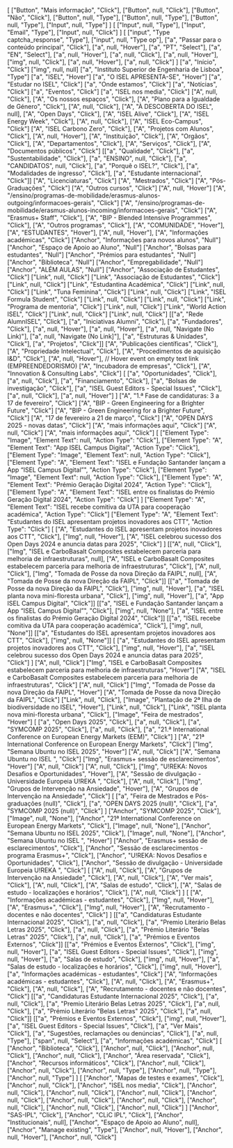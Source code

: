 [
  ["Button", "Mais informação", "Click"],
  ["Button", null, "Click"],
  ["Button", "Não", "Click"],
  ["Button", null, "Type"],
  ["Button", null, "Type"],
  ["Button", null, "Type"],
  ["Input", null, "Type"]
]
 [
  ["Input", null, "Type"],
  ["Input", "Email", "Type"],
  ["Input", null, "Click"]
  ]
 [
      ["input", "Type captcha_response", "Type"],
      ["input", null, "Type op"],
      ["a", "Passar para o conteúdo principal", "Click"],
      ["a", null, "Hover"],
      ["a", "PT", "Select"],
      ["a", "EN", "Select"],
      ["a", null, "Hover"],
      ["a", null, "Click"],
      ["a", null, "Hover"],
      ["img", null, "Click"],
      ["a", null, "Hover"],
      ["a", null, "Click"]
  ]
 ["a", "Início", "Click"]
   ["img", null, null]
   ["a", "Instituto Superior de Engenharia de Lisboa", "Type"]
   ["a", "ISEL", "Hover"]
   ["a", "O ISEL APRESENTA-SE", "Hover"]
   ["a", "Estudar no ISEL", "Click"]
   ["a", "Onde estamos", "Click"]
   ["a", "Notícias", "Click"]
   ["a", "Eventos", "Click"]
   ["a", "ISEL nos media", "Click"]
 ["A", null, "Click"],
   ["A", "Os nossos espaços", "Click"],
   ["A", "Plano para a Igualdade de Género", "Click"],
   ["A", null, "Click"],
   ["A", "À DESCOBERTA DO ISEL", null],
   ["A", "Open Days", "Click"],
   ["A", "ISEL Alive", "Click"],
   ["A", "ISEL Energy Week", "Click"],
   ["A", null, "Click"],
   ["A", "ISEL Eco-Campus", "Click"]
 ["A", "ISEL Carbono Zero", "Click"],
   ["A", "Projetos com Alunos", "Click"],
   ["A", null, "Hover"],
   ["A", "Instituição", "Click"],
   ["A", "Orgãos", "Click"],
   ["A", "Departamentos", "Click"],
   ["A", "Serviços", "Click"],
   ["A", "Documentos públicos", "Click"]
 [["a", "Qualidade", "Click"], ["a", "Sustentabilidade", "Click"], ["a", "ENSINO", null, "Click"], ["a", "CANDIDATOS", null, "Click"], ["a", "Porquê o ISEL?", "Click"], ["a", "Modalidades de ingresso", "Click"], ["a", "Estudante internacional", "Click"]]
 ["A", "Licenciaturas", "Click"]
   ["A", "Mestrados", "Click"]
   ["A", "Pós-Graduações", "Click"]
   ["A", "Outros cursos", "Click"]
   ["A", null, "Hover"]
   ["A", "/ensino/programas-de-mobilidade/erasmus-alunos-outgoing/informacoes-gerais", "Click"]
   ["A", "/ensino/programas-de-mobilidade/erasmus-alunos-incoming/informacoes-gerais", "Click"]
 ["A", "Erasmus+ Staff", "Click"],
   ["A", "BIP - Blended Intensive Programmes", "Click"],
   ["A", "Outros programas", "Click"],
   ["A", "COMUNIDADE", "Hover"],
   ["A", "ESTUDANTES", "Hover"],
   ["A", null, "Hover"],
   ["A", "Informações académicas", "Click"]
 ["Anchor", "Informações para novos alunos", "Null"]
["Anchor", "Espaço de Apoio ao Aluno", "Null"]
["Anchor", "Bolsas para estudantes", "Null"]
["Anchor", "Prémios para estudantes", "Null"]
["Anchor", "Biblioteca", "Null"]
["Anchor", "Empregabilidade", "Null"]
["Anchor", "ALÉM AULAS", "Null"]
["Anchor", "Associação de Estudantes", "Click"]
 ["Link", null, "Click"]
   ["Link", "Associação de Estudantes", "Click"]
   ["Link", null, "Click"]
   ["Link", "Estudantina Académica", "Click"]
   ["Link", null, "Click"]
   ["Link", "Tuna Feminina", "Click"]
   ["Link", null, "Click"]
   ["Link", "ISEL Formula Student", "Click"]
   ["Link", null, "Click"]
   ["Link", null, "Click"]
   ["Link", "Programa de mentoria", "Click"]
   ["Link", null, "Click"]
   ["Link", "World Action ISEL", "Click"]
   ["Link", null, "Click"]
   ["Link", null, "Click"]
 [["a", "Rede AlumnISEL", "Click"], ["a", "Iniciativas Alumni", "Click"], ["a", "Fundadores", "Click"], ["a", null, "Hover"], ["a", null, "Hover"], ["a", null, "Navigate (No Link)"], ["a", null, "Navigate (No Link]"], ["a", "Estruturas &amp; Unidades", "Click"], ["a", "Projetos", "Click"]]
 ["A", "Publicações científicas", "Click"],
   ["A", "Propriedade Intelectual", "Click"],
   ["A", "Procedimentos de aquisição I&D", "Click"],
   ["A", null, "Hover"], // Hover event on empty text link (EMPREENDEDORISMO)
   ["A", "Incubadora de empresas", "Click"],
   ["A", "Innovation &amp; Consulting Labs", "Click"]
 [
      ["a", "Oportunidades", "Click"],
      ["a", null, "Click"],
      ["a", "Financiamento", "Click"],
      ["a", "Bolsas de investigação", "Click"],
      ["a", "ISEL Guest Editors - Special Issues", "Click"],
      ["a", null, "Click"],
      ["a", null, "Hover"]
  ]
 ["A", "1.ª Fase de candidaturas: 3 a 17 de fevereiro", "Click"]
   ["A", "BIP - Green Engineering for a Brighter Future", "Click"]
   ["A", "BIP - Green Engineering for a Brighter Future", "Click"]
   ["A", "17 de fevereiro a 21 de março", "Click"]
   ["A", "OPEN DAYS 2025 - novas datas", "Click"]
   ["A", "mais informações aqui", "Click"]
   ["A", null, "Click"]
   ["A", "mais informações aqui", "Click"]
 [
    ["Element Type": "Image", "Element Text": null, "Action Type": "Click"],
    ["Element Type": "A", "Element Text": "App ISEL Campus Digital", "Action Type": "Click"],
    ["Element Type": "Image", "Element Text": null, "Action Type": "Click"],
    ["Element Type": "A", "Element Text": "ISEL e Fundação Santander lançam a App “ISEL Campus Digital”", "Action Type": "Click"],
    ["Element Type": "Image", "Element Text": null, "Action Type": "Click"],
    ["Element Type": "A", "Element Text": "Prémio Geração Digital 2024", "Action Type": "Click"],
    ["Element Type": "A", "Element Text": "ISEL entre os finalistas do Prémio Geração Digital 2024", "Action Type": "Click"]
]
 ["Element Type": "A", "Element Text": "ISEL recebe comitiva da UTA para cooperação académica", "Action Type": "Click"]
   ["Element Type": "A", "Element Text": "Estudantes do ISEL apresentam projetos inovadores aos CTT", "Action Type": "Click"]
 [
    ["A", "Estudantes do ISEL apresentam projetos inovadores aos CTT", "Click"],
    ["Img", null, "Hover"],
    ["A", "ISEL celebrou sucesso dos Open Days 2024 e anuncia datas para 2025", "Click"]
]
 [["A", null, "Click"], ["Img", "ISEL e CarboBasalt Composites estabelecem parceria para melhoria de infraestruturas", null], ["A", "ISEL e CarboBasalt Composites estabelecem parceria para melhoria de infraestruturas", "Click"], ["A", null, "Click"], ["Img", "Tomada de Posse da nova Direção da FAIPL", null], ["A", "Tomada de Posse da nova Direção da FAIPL", "Click"]]
 [["a", "Tomada de Posse da nova Direção da FAIPL", "Click"],
 ["img", null, "Hover"],
 ["a", "ISEL planta nova mini-floresta urbana", "Click"],
 ["img", null, "Hover"],
 ["a", "App ISEL Campus Digital", "Click"]]
 [["a", "ISEL e Fundação Santander lançam a App “ISEL Campus Digital”", "Click"],
    ["img", null, "None"],
    ["a", "ISEL entre os finalistas do Prémio Geração Digital 2024", "Click"]]
 [["a", "ISEL recebe comitiva da UTA para cooperação académica", "Click"], ["img", null, "None"]]
   [["a", "Estudantes do ISEL apresentam projetos inovadores aos CTT", "Click"], ["img", null, "None"]]
 [
    ["a", "Estudantes do ISEL apresentam projetos inovadores aos CTT", "Click"],
    ["img", null, "Hover"],
    ["a", "ISEL celebrou sucesso dos Open Days 2024 e anuncia datas para 2025", "Click"]
]
 ["A", null, "Click"]
   ["Img", "ISEL e CarboBasalt Composites estabelecem parceria para melhoria de infraestruturas", "Hover"]
   ["A", "ISEL e CarboBasalt Composites estabelecem parceria para melhoria de infraestruturas", "Click"]
   ["A", null, "Click"]
   ["Img", "Tomada de Posse da nova Direção da FAIPL", "Hover"]
   ["A", "Tomada de Posse da nova Direção da FAIPL", "Click"]
 ["Link", null, "Click"],
   ["Image", "Plantação de 2ª Ilha de biodiversidade no ISEL", "Hover"],
   ["Link", null, "Click"],
   ["Link", "ISEL planta nova mini-floresta urbana", "Click"],
   ["Image", "Feira de mestrados", "Hover"]
 [
      ["a", "Open Days 2025", "Click"],
      ["a", null, "Click"],
      ["a", "SYMCOMP 2025", "Click"],
      ["a", null, "Click"],
      ["a", "21.ª International Conference on European Energy Markets (EEM)", "Click"]
   ]
 ["A", "21ª International Conference on European Energy Markets", "Click"]
   ["Img", "Semana Ubuntu no ISEL 2025", "Hover"]
   ["A", null, "Click"]
   ["A", "Semana Ubuntu no ISEL ", "Click"]
   ["Img", "Erasmus+ sessão de esclarecimentos", "Hover"]
   ["A", null, "Click"]
 ["A", null, "Click"],
   ["Img", "U!REKA: Novos Desafios e Oportunidades", "Hover"],
   ["A", "Sessão de divulgação - Universidade Europeia U!REKA ", "Click"],
   ["A", null, "Click"],
   ["Img", "Grupos de Intervenção na Ansiedade", "Hover"],
   ["A", "Grupos de Intervenção na Ansiedade", "Click"]
 [
     ["a", "Feira de Mestrados e Pós-graduações (null)", "Click"],
     ["a", "OPEN DAYS 2025 (null)", "Click"],
     ["a", "SYMCOMP 2025 (null)", "Click"]
   ]
 ["Anchor", "SYMCOMP 2025", "Click"],
   ["Image", null, "None"],
   ["Anchor", "21ª International Conference on European Energy Markets", "Click"],
   ["Image", null, "None"],
   ["Anchor", "Semana Ubuntu no ISEL 2025", "Click"],
   ["Image", null, "None"],
   ["Anchor", "Semana Ubuntu no ISEL ", "Hover"]
 ["Anchor", "Erasmus+ sessão de esclarecimentos", "Click"],
   ["Anchor", "Sessão de esclarecimentos - programa Erasmus+", "Click"],
   ["Anchor", "U!REKA: Novos Desafios e Oportunidades", "Click"],
   ["Anchor", "Sessão de divulgação - Universidade Europeia U!REKA ", "Click"]
 [
    ["A", null, "Click"],
    ["A", "Grupos de Intervenção na Ansiedade", "Click"],
    ["A", null, "Click"],
    ["A", "Ver mais", "Click"],
    ["A", null, "Click"],
    ["A", "Salas de estudo", "Click"],
    ["A", "Salas de estudo - localizações e horários", "Click"],
    ["A", null, "Click"]
  ]
 [
  ["A", "Informações académicas - estudantes", "Click"],
  ["Img", null, "Hover"],
  ["A", "Erasmus+", "Click"],
  ["Img", null, "Hover"],
  ["A", "Recrutamento - docentes e não docentes", "Click"]
]
 [["a", "Candidaturas Estudante Internacional 2025", "Click"], ["a", null, "Click"],
    ["a", "Premio Literário Belas Letras 2025", "Click"], ["a", null, "Click"],
    ["a", "Prémio Literário \"Belas Letras\" 2025", "Click"], ["a", null, "Click"],
    ["a", "Prémios e Eventos Externos", "Click"]]
 [["a", "Prémios e Eventos Externos", "Click"],
    ["img", null, "Hover"],
    ["a", "ISEL Guest Editors - Special Issues", "Click"],
    ["img", null, "Hover"],
    ["a", "Salas de estudo", "Click"],
    ["img", null, "Hover"],
    ["a", "Salas de estudo - localizações e horários", "Click"],
    ["img", null, "Hover"],
    ["a", "Informações académicas - estudantes", "Click"]
 ["A", "Informações académicas - estudantes", "Click"],
   ["A", null, "Click"],
   ["A", "Erasmus+", "Click"],
   ["A", null, "Click"],
   ["A", "Recrutamento - docentes e não docentes", "Click"]
 [["a", "Candidaturas Estudante Internacional 2025", "Click"], ["a", null, "Click"],
    ["a", "Premio Literário Belas Letras 2025", "Click"], ["a", null, "Click"],
    ["a", "Prémio Literário \"Belas Letras\" 2025", "Click"],
    ["a", null, "Click"]]
 [["a", "Prémios e Eventos Externos", "Click"],
    ["img", null, "Hover"],
    ["a", "ISEL Guest Editors - Special Issues", "Click"],
    ["a", "Ver Mais", "Click"],
    ["a", "Sugestões, reclamações ou denúncias", "Click"],
    ["a", null, "Type"],
    ["span", null, "Select"],
    ["a", "Informações académicas", "Click"]
 [
    ["Anchor", "Biblioteca", "Click"],
    ["Anchor", null, "Click"],
    ["Anchor", null, "Click"],
    ["Anchor", null, "Click"],
    ["Anchor", "Área reservada", "Click"],
    ["Anchor", "Recursos informáticos", "Click"],
    ["Anchor", null, "Click"],
    ["Anchor", null, "Click"],
    ["Anchor", null, "Type"],
    ["Anchor", null, "Type"],
    ["Anchor", null, "Type"]
  ]
 [
  ["Anchor", "Mapas de testes e exames", "Click"],
  ["Anchor", null, "Click"],
  ["Anchor", "ISEL nos media", "Click"],
  ["Anchor", null, "Click"],
  ["Anchor", null, "Click"],
  ["Anchor", null, "Click"],
  ["Anchor", null, "Click"],
  ["Anchor", null, "Click"],
  ["Anchor", null, "Click"],
  ["Anchor", null, "Click"],
  ["Anchor", null, "Click"],
  ["Anchor", null, "Click"]
]
 ["Anchor", "SAS-IPL", "Click"],
   ["Anchor", "CLiC IPL", "Click"],
   ["Anchor", "Institucionais", null],
   ["Anchor", "Espaço de Apoio ao Aluno", null],
   ["Anchor", "Manage existing", "Type"],
   ["Anchor", null, "Hover"],
   ["Anchor", null, "Hover"],
   ["Anchor", null, "Click"]